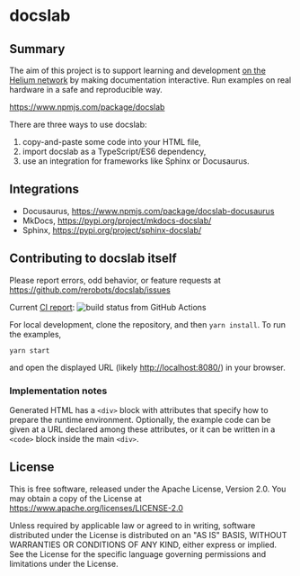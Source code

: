 docslab
=======

Summary
-------

The aim of this project is to support learning and development [on the Helium
network](https://docs.helium.com/) by making documentation interactive.
Run examples on real hardware in a safe and reproducible way.

https://www.npmjs.com/package/docslab

There are three ways to use docslab:

1. copy-and-paste some code into your HTML file,
2. import docslab as a TypeScript/ES6 dependency,
3. use an integration for frameworks like Sphinx or Docusaurus.


Integrations
------------

* Docusaurus, https://www.npmjs.com/package/docslab-docusaurus
* MkDocs, https://pypi.org/project/mkdocs-docslab/
* Sphinx, https://pypi.org/project/sphinx-docslab/


Contributing to docslab itself
------------------------------

Please report errors, odd behavior, or feature requests at
<https://github.com/rerobots/docslab/issues>

Current [CI report](https://github.com/rerobots/docslab/actions/workflows/main.yml):
![build status from GitHub Actions](https://github.com/rerobots/docslab/actions/workflows/main.yml/badge.svg)

For local development, clone the repository, and then `yarn install`.
To run the examples,

    yarn start

and open the displayed URL (likely <http://localhost:8080/>) in your browser.


### Implementation notes

Generated HTML has a `<div>` block with attributes that specify how to prepare
the runtime environment. Optionally, the example code can be given at a URL
declared among these attributes, or it can be written in a `<code>` block
inside the main `<div>`.


License
-------

This is free software, released under the Apache License, Version 2.0.
You may obtain a copy of the License at https://www.apache.org/licenses/LICENSE-2.0

Unless required by applicable law or agreed to in writing, software distributed
under the License is distributed on an "AS IS" BASIS, WITHOUT WARRANTIES OR
CONDITIONS OF ANY KIND, either express or implied.  See the License for the
specific language governing permissions and limitations under the License.
